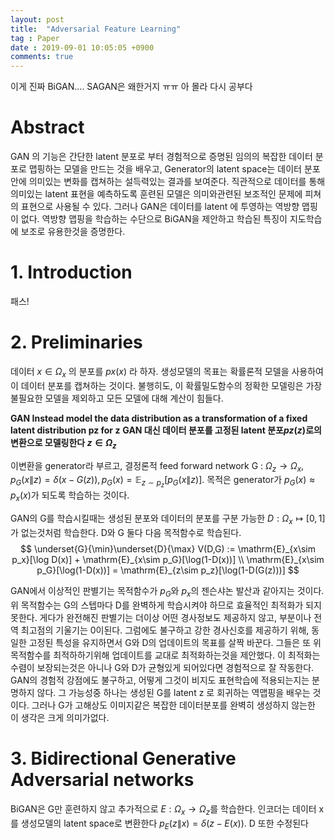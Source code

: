 ```yaml
---
layout: post
title:  "Adversarial Feature Learning"
tag : Paper
date : 2019-09-01 10:05:05 +0900
comments: true
---
```


이게 진짜 BiGAN.... SAGAN은 왜한거지 ㅠㅠ
아 몰라 다시 공부다

# Abstract

GAN 의 기능은 간단한 latent 분포로 부터 경험적으로 증명된 임의의 복잡한 데이터 분포로 맵핑하는 모델을 만드는 것을 배우고, Generator의 latent space는 데이터 분포안에 의미있는 변화를 캡쳐하는 설득력있는 결과를 보여준다. 직관적으로 데이터를 통해 의미있는 latent 표현을 예측하도록 훈련된 모델은 의미와관련된 보조적인 문제에 피쳐의 표현으로 사용될 수 있다. 그러나 GAN은 데이터를 latent 에 투영하는 역방향 맵핑이 없다. 역방향 맵핑을 학습하는 수단으로 BiGAN을 제안하고 학습된 특징이 지도학습에 보조로 유용한것을 증명한다.

# 1. Introduction
패스!

# 2. Preliminaries
데이터 $x\in\Omega_x$ 의 분포를 $px(x)$ 라 하자. 생성모델의 목표는 확률론적 모델을 사용하여 이 데이터 분포를 캡쳐하는 것이다. 불행히도, 이 확률밀도함수의 정확한 모델링은 가장 불필요한 모델을 제외하고 모든 모델에 대해 계산이 힘들다.

**GAN Instead model the data distribution as a transformation of a fixed latent distribution pz for z**
**GAN 대신 데이터 분포를 고정된 latent 분포$pz(z)$로의 변환으로 모델링한다 $z\in\Omega_z$**

이변환을 generator라 부르고, 결정론적 feed forward network G : $\Omega_z \to \Omega_x$, $p_G(x\|z) = \delta(x-G(z)), p_G(x) = \mathbb{E}_{z\sim p_z}[p_G(x\|z)]$. 목적은 generator가 $p_G(x) \approx p_x(x)$가 되도록 학습하는 것이다.

GAN의 G를 학습시킬때는 생성된 분포와 데이터의 분포를 구분 가능한 $D:\Omega_x\mapsto [0,1]$가 없는것처럼 학습한다. D와 G 둘다 다음 목적함수로 학습된다.
$$
\underset{G}{\min}\underset{D}{\max} V(D,G) := \mathrm{E}_{x\sim p_x}[\log D(x)] + \mathrm{E}_{x\sim p_G}[\log(1-D(x))] \\
\mathrm{E}_{x\sim p_G}[\log(1-D(x))] = \mathrm{E}_{z\sim p_z}[\log(1-D(G(z)))]
$$

GAN에서 이상적인 판별기는 목적함수가 $p_G$와 $p_x$의 젠슨샤논 발산과 같아지는 것이다.
위 목적함수는 G의 스텝마다 D를 완벽하게 학습시켜야 하므로 효율적인 최적화가 되지 못한다.
게다가 완전해진 판별기는 더이상 어떤 경사정보도 제공하지 않고, 부분이나 전역 최고점의 기울기는 0이된다. 그럼에도 불구하고 강한 경사신호를 제공하기 위해, 동일한 고정된 특성을 유지하면서 G와 D의 업데이트의 목표를 살짝 바꾼다. 그들은 또 위 목적함수를 최적하하기위해 업데이트를 교대로 최적화하는것을 제안했다. 이 최적화는 수렴이 보장되는것은 아니나 G와 D가 균형있게 되어있다면 경험적으로 잘 작동한다.
GAN의 경험적 강점에도 불구하고, 어떻게 그것이 비지도 표현학습에 적용되는지는 분명하지 않다. 그 가능성중 하나는 생성된 G를 latent z 로 회귀하는 역맵핑을 배우는 것이다. 그러나 G가 고해상도 이미지같은 복잡한 데이터분포를 완벽히 생성하지 않는한 이 생각은 크게 의미가없다.

# 3. Bidirectional Generative Adversarial networks

BiGAN은 G만 훈련하지 않고 추가적으로 $E:\Omega_x \to \Omega_z$를 학습한다. 인코더는 데이터 x를 생성모델의 latent space로 변환한다 $p_E(z\|x) = \delta(z-E(x))$.
D 또한 수정된다




